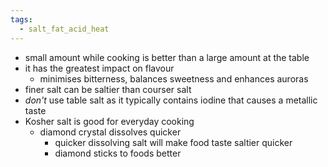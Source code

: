 ```yaml
---
tags:
  - salt_fat_acid_heat
---
```

- small amount while cooking is better than a large amount at the table
- it has the greatest impact on flavour
	- minimises bitterness, balances sweetness and enhances auroras
- finer salt can be saltier than courser salt
- *don't* use table salt as it typically contains iodine that causes a metallic taste
- Kosher salt is good for everyday cooking
	- diamond crystal dissolves quicker
		- quicker dissolving salt will make food taste saltier quicker
		- diamond sticks to foods better